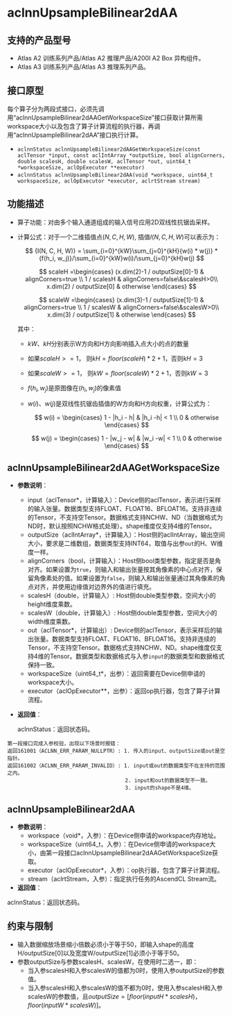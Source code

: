 # aclnnUpsampleBilinear2dAA

## 支持的产品型号
- Atlas A2 训练系列产品/Atlas A2 推理产品/A200I A2 Box 异构组件。
- Atlas A3 训练系列产品/Atlas A3 推理系列产品。

## 接口原型

每个算子分为两段式接口，必须先调用“aclnnUpsampleBilinear2dAAGetWorkspaceSize”接口获取计算所需workspace大小以及包含了算子计算流程的执行器，再调用“aclnnUpsampleBilinear2dAA”接口执行计算。

- `aclnnStatus aclnnUpsampleBilinear2dAAGetWorkspaceSize(const aclTensor *input, const aclIntArray *outputSize, bool alignCorners, double scalesH, double scalesW, aclTensor *out, uint64_t *workspaceSize, aclOpExecutor **executor)`
- `aclnnStatus aclnnUpsampleBilinear2dAA(void *workspace, uint64_t workspaceSize, aclOpExecutor *executor, aclrtStream stream)`

## 功能描述

- 算子功能：对由多个输入通道组成的输入信号应用2D双线性抗锯齿采样。
- 计算公式：对于一个二维插值点$(N, C, H, W)$, 插值$I(N, C, H, W)$可以表示为：

  $$
  {I(N, C, H, W)} = \sum_{i=0}^{kW}\sum_{j=0}^{kH}{w(i) * w(j)} * {f(h_i, w_j)}/\sum_{i=0}^{kW}w(i)/\sum_{j=0}^{kH}w(j)
  $$

  $$
  scaleH =\begin{cases}
  (x.dim(2)-1 / outputSize[0]-1) & alignCorners=true \\
  1 / scalesH & alignCorners=false\&scalesH>0\\
  x.dim(2) / outputSize[0] & otherwise
  \end{cases}
  $$

  $$
  scaleW =\begin{cases}
  (x.dim(3)-1 / outputSize[1]-1) & alignCorners=true \\
  1 / scalesW & alignCorners=false\&scalesW>0\\
  x.dim(3) / outputSize[1] & otherwise
  \end{cases}
  $$

  其中：
  - $kW$、$kH$分别表示W方向和H方向影响插入点大小的点的数量
  - 如果$scaleH >= 1$， 则$kH = floor(scaleH) * 2 + 1$，否则$kH = 3$
  - 如果$scaleW >= 1$， 则$kW = floor(scaleW) * 2 + 1$，否则$kW = 3$
  - $f(h_i, w_j)$是原图像在$(h_i, w_j)$的像素值
  - $w(i)$、$w(j)$是双线性抗锯齿插值的W方向和H方向权重，计算公式为：

    $$
      w(i) = \begin{cases}
      1 - |h_i - h| & |h_i -h| < 1 \\
      0 & otherwise
      \end{cases}
    $$

    $$
      w(j) = \begin{cases}
      1 - |w_j - w| & |w_i -w| < 1 \\
      0 & otherwise
      \end{cases}
    $$
  

## aclnnUpsampleBilinear2dAAGetWorkspaceSize

* **参数说明**：
  - input（aclTensor\*，计算输入）：Device侧的aclTensor，表示进行采样的输入张量。数据类型支持FLOAT、FLOAT16、BFLOAT16。支持非连续的Tensor，不支持空Tensor。数据格式支持NCHW、ND（当数据格式为ND时，默认按照NCHW格式处理）。shape维度仅支持4维的Tensor。
  - outputSize（aclIntArray\*，计算输入）：Host侧的aclIntArray，输出空间大小，要求是二维数组，数据类型支持INT64，取值与出参`out`的H、W维度一样。
  - alignCorners（bool，计算输入）：Host侧bool类型参数，指定是否是角对齐。如果设置为`true`，则输入和输出张量按其角像素的中心点对齐，保留角像素处的值。如果设置为`false`，则输入和输出张量通过其角像素的角点对齐，并使用边缘值对边界外的值进行填充。
  - scalesH（double，计算输入）: Host侧double类型参数，空间大小的height维度乘数。
  - scalesW（double，计算输入）: Host侧double类型参数，空间大小的width维度乘数。
  - out（aclTensor\*，计算输出）: Device侧的aclTensor，表示采样后的输出张量。数据类型支持FLOAT、FLOAT16、BFLOAT16。支持非连续的Tensor，不支持空Tensor。数据格式支持NCHW、ND。shape维度仅支持4维的Tensor。数据类型和数据格式与入参`input`的数据类型和数据格式保持一致。
  - workspaceSize（uint64_t\*，出参）：返回需要在Device侧申请的workspace大小。
  - executor（aclOpExecutor\*\*，出参）：返回op执行器，包含了算子计算流程。
* **返回值**：

  aclnnStatus：返回状态码。
```
第一段接口完成入参校验，出现以下场景时报错：
返回161001（ACLNN_ERR_PARAM_NULLPTR）: 1. 传入的input、outputSize或out是空指针。
返回161002（ACLNN_ERR_PARAM_INVALID）: 1. input或out的数据类型不在支持的范围之内。
                                      2. input和out的数据类型不一致。
                                      3. input的shape不是4维。
```


## aclnnUpsampleBilinear2dAA

* **参数说明**：
  - workspace（void\*，入参）：在Device侧申请的workspace内存地址。
  - workspaceSize（uint64\_t，入参）：在Device侧申请的workspace大小，由第一段接口aclnnUpsampleBilinear2dAAGetWorkspaceSize获取。
  - executor（aclOpExecutor\*，入参）：op执行器，包含了算子计算流程。
  - stream（aclrtStream，入参）：指定执行任务的AscendCL Stream流。
* **返回值**：

aclnnStatus：返回状态码。

## 约束与限制

- 输入数据缩放场景缩小倍数必须小于等于50，即输入shape的高度H/outputSize[0]以及宽度W/outputSize[1]必须小于等于50。
- 参数outputSize与参数scalesH、scalesW，在使用时二选一，即：
  - 当入参scalesH和入参scalesW的值都为0时，使用入参outputSize的参数值。
  - 当入参scalesH和入参scalesW的值不都为0时，使用入参scalesH和入参scalesW的参数值，且$outputSize=[floor(inputH*scalesH)，floor(inputW*scalesW)]$。

